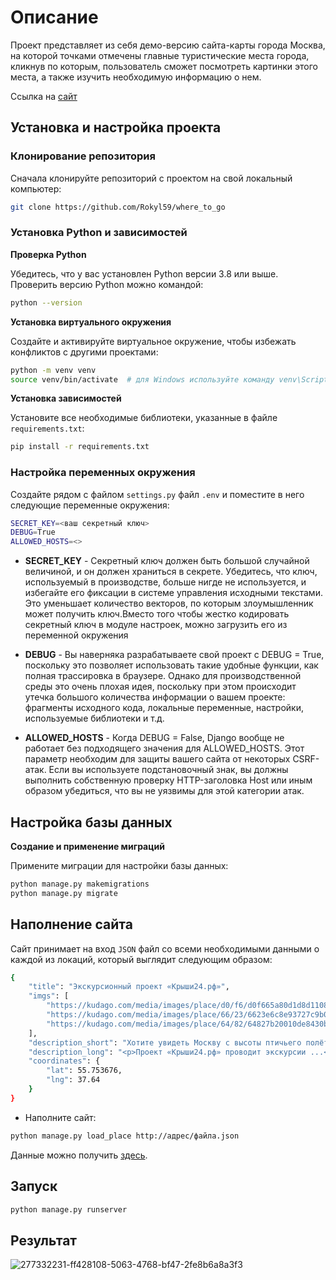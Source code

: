 # Описание

Проект представляет из себя демо-версию сайта-карты города Москва, на которой точками отмечены главные туристические места города, кликнув по которым, пользователь сможет посмотреть картинки этого места, а также изучить необходимую информацию о нем.

Ссылка на [сайт](https://rokyl.pythonanywhere.com/)

## Установка и настройка проекта

### Клонирование репозитория
Сначала клонируйте репозиторий с проектом на свой локальный компьютер:

```bash
git clone https://github.com/Rokyl59/where_to_go
```

### Установка Python и зависимостей

__Проверка Python__

Убедитесь, что у вас установлен Python версии 3.8 или выше. Проверить версию Python можно командой:

```bash
python --version
```

__Установка виртуального окружения__

Создайте и активируйте виртуальное окружение, чтобы избежать конфликтов с другими проектами:

```bash
python -m venv venv
source venv/bin/activate  # для Windows используйте команду venv\Scripts\activate
```

__Установка зависимостей__

Установите все необходимые библиотеки, указанные в файле `requirements.txt`:

```bash
pip install -r requirements.txt
```

### Настройка переменных окружения
Создайте рядом с файлом `settings.py` файл `.env` и поместите в него следующие переменные окружения:

```bash
SECRET_KEY=<ваш секретный ключ>
DEBUG=True
ALLOWED_HOSTS=<>

```

* __SECRET_KEY__ - Секретный ключ должен быть большой случайной величиной, и он должен храниться в секрете. Убедитесь, что ключ, используемый в производстве, больше нигде не используется, и избегайте его фиксации в системе управления исходными текстами. Это уменьшает количество векторов, по которым злоумышленник может получить ключ.Вместо того чтобы жестко кодировать секретный ключ в модуле настроек, можно загрузить его из переменной окружения

* __DEBUG__ - Вы наверняка разрабатываете свой проект с DEBUG = True, поскольку это позволяет использовать такие удобные функции, как полная трассировка в браузере. Однако для производственной среды это очень плохая идея, поскольку при этом происходит утечка большого количества информации о вашем проекте: фрагменты исходного кода, локальные переменные, настройки, используемые библиотеки и т.д.

* __ALLOWED_HOSTS__ - Когда DEBUG = False, Django вообще не работает без подходящего значения для ALLOWED_HOSTS. Этот параметр необходим для защиты вашего сайта от некоторых CSRF-атак. Если вы используете подстановочный знак, вы должны выполнить собственную проверку HTTP-заголовка Host или иным образом убедиться, что вы не уязвимы для этой категории атак.


## Настройка базы данных

__Создание и применение миграций__

Примените миграции для настройки базы данных:

```bash
python manage.py makemigrations
python manage.py migrate
```

## Наполнение сайта

Сайт принимает на вход `JSON` файл со всеми необходимыми данными о каждой из локаций, который выглядит следующим образом:

```bash
{
    "title": "Экскурсионный проект «Крыши24.рф»",
    "imgs": [
        "https://kudago.com/media/images/place/d0/f6/d0f665a80d1d8d110826ba797569df02.jpg",
        "https://kudago.com/media/images/place/66/23/6623e6c8e93727c9b0bb198972d9e9fa.jpg",
        "https://kudago.com/media/images/place/64/82/64827b20010de8430bfc4fb14e786c19.jpg",
    ],
    "description_short": "Хотите увидеть Москву с высоты птичьего полёта?",
    "description_long": "<p>Проект «Крыши24.рф» проводит экскурсии ...</p>",
    "coordinates": {
        "lat": 55.753676,
        "lng": 37.64
    }
}
```

* Наполните сайт:

```bash
python manage.py load_place http://адрес/файла.json
```

Данные можно получить [здесь](https://github.com/devmanorg/where-to-go-places/tree/master/places).

## Запуск

```bash
python manage.py runserver
```

## Результат

![277332231-ff428108-5063-4768-bf47-2fe8b6a8a3f3](https://github.com/user-attachments/assets/c19f0b9b-c73f-44de-b0fd-f7ee20d4b0e9)




